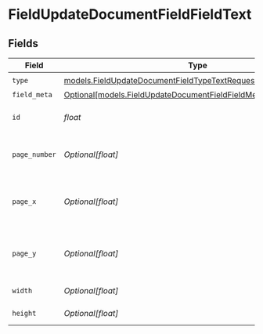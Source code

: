 # FieldUpdateDocumentFieldFieldText


## Fields

| Field                                                                                                                              | Type                                                                                                                               | Required                                                                                                                           | Description                                                                                                                        |
| ---------------------------------------------------------------------------------------------------------------------------------- | ---------------------------------------------------------------------------------------------------------------------------------- | ---------------------------------------------------------------------------------------------------------------------------------- | ---------------------------------------------------------------------------------------------------------------------------------- |
| `type`                                                                                                                             | [models.FieldUpdateDocumentFieldTypeTextRequestBody1](../models/fieldupdatedocumentfieldtypetextrequestbody1.md)                   | :heavy_check_mark:                                                                                                                 | N/A                                                                                                                                |
| `field_meta`                                                                                                                       | [Optional[models.FieldUpdateDocumentFieldFieldMetaTextRequestBody]](../models/fieldupdatedocumentfieldfieldmetatextrequestbody.md) | :heavy_minus_sign:                                                                                                                 | N/A                                                                                                                                |
| `id`                                                                                                                               | *float*                                                                                                                            | :heavy_check_mark:                                                                                                                 | The ID of the field to update.                                                                                                     |
| `page_number`                                                                                                                      | *Optional[float]*                                                                                                                  | :heavy_minus_sign:                                                                                                                 | The page number the field will be on.                                                                                              |
| `page_x`                                                                                                                           | *Optional[float]*                                                                                                                  | :heavy_minus_sign:                                                                                                                 | The X coordinate of where the field will be placed.                                                                                |
| `page_y`                                                                                                                           | *Optional[float]*                                                                                                                  | :heavy_minus_sign:                                                                                                                 | The Y coordinate of where the field will be placed.                                                                                |
| `width`                                                                                                                            | *Optional[float]*                                                                                                                  | :heavy_minus_sign:                                                                                                                 | The width of the field.                                                                                                            |
| `height`                                                                                                                           | *Optional[float]*                                                                                                                  | :heavy_minus_sign:                                                                                                                 | The height of the field.                                                                                                           |
